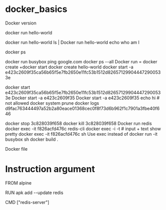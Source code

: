# docker_basics

Docker version

docker run hello-world

docker run hello-world ls | Docker run hello-world echo who am I

docker ps

docker run busybox ping google.com
docker ps --all
Docker run = docker create +docker start
docker create hello-world
docker start -a e423c2609f35ca56b65f5e7fb2650e11fc53b1512d826571299044472900533e

docker start e423c2609f35ca56b65f5e7fb2650e11fc53b1512d826571299044472900533e
Docker start -a e423c2609f35
Docker start -a e423c2609f35 echo hi # not allowed
docker system prune
docker logs d9fac763444497a52b2a80eace01368cec0f8f73d6b962f1c7901a3fbe40f646

docker stop 3c828039f658
docker kill 3c828039f658
Docker run redis
docker exec -it f826acfd476c redis-cli
docker exec -i -t # input + text show pretty
docker exec -it f826acfd476c sh
Use exec instead of docker run -it busybox sh 
docker build .

Docker file 
# Instruction argument
FROM alpine

RUN apk add --update redis

CMD ["redis-server"]
